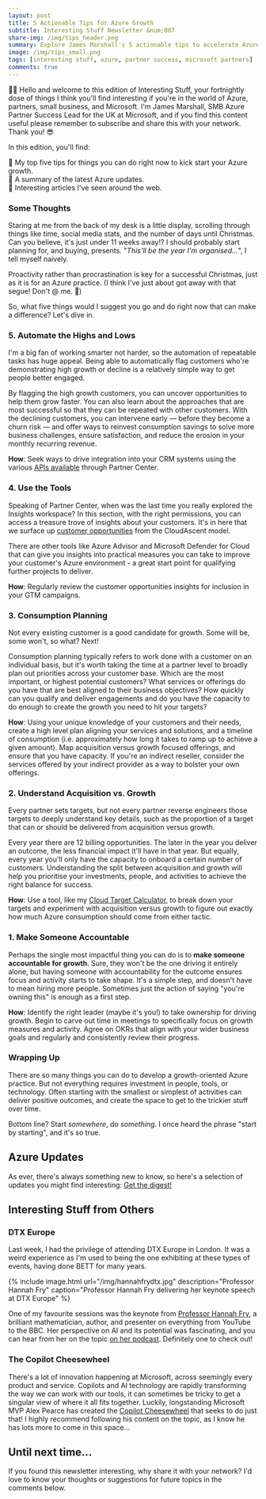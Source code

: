 ```yaml
---
layout: post
title: 5 Actionable Tips for Azure Growth
subtitle: Interesting Stuff Newsletter &num;007
share-img: /img/tips_header.png
summary: Explore James Marshall's 5 actionable tips to accelerate Azure growth, from smart automation and insightful tools, to effective planning and accountability."
image: /img/tips_small.png
tags: [interesting stuff, azure, partner success, microsoft partners]
comments: true
---
```


👋🏻 Hello and welcome to this edition of Interesting Stuff, your fortnightly dose of things I think you'll find interesting if you're in the world of Azure, partners, small business, and Microsoft. I'm James Marshall, SMB Azure Partner Success Lead for the UK at Microsoft, and if you find this content useful please remember to subscribe and share this with your network. Thank you! 😎

In this edition, you'll find:

💭 My top five tips for things you can do right now to kick start your Azure growth.<br>
📝 A summary of the latest Azure updates.<br>
📰 Interesting articles I've seen around the web.<br>

### Some Thoughts

Staring at me from the back of my desk is a little display, scrolling through things like time, social media stats, and the number of days until Christmas. Can you believe, it's just under 11 weeks away!? I should probably start planning for, and buying, presents. "_This'll be the year I'm organised..._", I tell myself naively.

Proactivity rather than procrastination is key for a successful Christmas, just as it is for an Azure practice. (I think I've just about got away with that segue! Don't @ me. 👀)

So, what five things would I suggest you go and do right now that can make a difference? Let's dive in.

### 5. Automate the Highs and Lows
I'm a big fan of working smarter not harder, so the automation of repeatable tasks has huge appeal. Being able to automatically flag customers who're demonstrating high growth or decline is a relatively simple way to get people better engaged.

By flagging the high growth customers, you can uncover opportunities to help them grow faster. You can also learn about the approaches that are most successful so that they can be repeated with other customers.
With the declining customers, you can intervene early — before they become a churn risk — and offer ways to reinvest consumption savings to solve more business challenges, ensure satisfaction, and reduce the erosion in your monthly recurring revenue.

**How**: Seek ways to drive integration into your CRM systems using the various [APIs available](https://learn.microsoft.com/en-us/partner-center/developer/partner-center-rest-resources) through Partner Center.

### 4. Use the Tools
Speaking of Partner Center, when was the last time you really explored the Insights workspace? In this section, with the right permissions, you can access a treasure trove of insights about your customers. It's in here that we surface up [customer opportunities](https://learn.microsoft.com/en-us/partner-center/insights-customer-opportunities) from the CloudAscent model.

There are other tools like Azure Advisor and Microsoft Defender for Cloud that can give you insights into practical measures you can take to improve your customer's Azure environment - a great start point for qualifying further projects to deliver.

**How**: Regularly review the customer opportunities insights for inclusion in your GTM campaigns.

### 3. Consumption Planning
Not every existing customer is a good candidate for growth. Some will be, some won't, so what? Next!

Consumption planning typically refers to work done with a customer on an individual basis, but it's worth taking the time at a partner level to broadly plan out priorities across your customer base. Which are the most important, or highest potential customers? What services or offerings do you have that are best aligned to their business objectives? How quickly can you qualify and deliver engagements and do you have the capacity to do enough to create the growth you need to hit your targets?

**How**: Using your unique knowledge of your customers and their needs, create a high level plan aligning your services and solutions, and a timeline of consumption (i.e. approximately how long it takes to ramp up to achieve a given amount). Map acquisition versus growth focused offerings, and ensure that you have capacity. If you're an indirect reseller, consider the services offered by your indirect provider as a way to bolster your own offerings.

### 2. Understand Acquisition vs. Growth
Every partner sets targets, but not every partner reverse engineers those targets to deeply understand key details, such as the proportion of a target that can or should be delivered from acquisition versus growth.

Every year there are 12 billing opportunities. The later in the year you deliver an outcome, the less financial impact it'll have in that year. But equally, every year you'll only have the capacity to onboard a certain number of customers. Understanding the split between acquisition and growth will help you prioritise your investments, people, and activities to achieve the right balance for success.

**How**: Use a tool, like my [Cloud Target Calculator](https://targetcalculator.cloud/), to break down your targets and experiment with acquisition versus growth to figure out exactly how much Azure consumption should come from either tactic.

### 1. Make Someone Accountable
Perhaps the single most impactful thing you can do is to **make someone accountable for growth**. Sure, they won't be the one driving it entirely alone, but having someone with accountability for the outcome ensures focus and activity starts to take shape. It's a simple step, and doesn't have to mean hiring more people. Sometimes just the action of saying "you're owning this" is enough as a first step.

**How**: Identify the right leader (maybe it's you!) to take ownership for driving growth. Begin to carve out time in meetings to specifically focus on growth measures and activity. Agree on OKRs that align with your wider business goals and regularly and consistently review their progress.

### Wrapping Up

There are so many things you can do to develop a growth-oriented Azure practice. But not everything requires investment in people, tools, or technology. Often starting with the smallest or simplest of activities can deliver positive outcomes, and create the space to get to the trickier stuff over time.

Bottom line? Start _somewhere_, do _something_. I once heard the phrase "start by starting", and it's so true.

## Azure Updates

As ever, there's always something new to know, so here's a selection of updates you might find interesting: [Get the digest!](https://www.linkedin.com/smart-links/AQHIoms9ri61_Q)

## Interesting Stuff from Others

### DTX Europe
Last week, I had the privilege of attending DTX Europe in London. It was a weird experience as I'm used to being the one exhibiting at these types of events, having done BETT for many years.

{% include image.html url="/img/hannahfrydtx.jpg" description="Professor Hannah Fry" caption="Professor Hannah Fry delivering her keynote speech at DTX Europe" %}

One of my favourite sessions was the keynote from [Professor Hannah Fry](https://hannahfry.co.uk/), a brilliant mathematician, author, and presenter on everything from YouTube to the BBC. Her perspective on AI and its potential was fascinating, and you can hear from her on the topic [on her podcast](https://www.bbc.co.uk/sounds/brand/m001qw8x). Definitely one to check out!

### The Copilot Cheesewheel

There's a lot of innovation happening at Microsoft, across seemingly every product and service. Copilots and AI technology are rapidly transforming the way we can work with our tools, it can sometimes be tricky to get a singular view of where it all fits together. Luckily, longstanding Microsoft MVP Alex Pearce has created the [Copilot Cheesewheel](https://www.linkedin.com/pulse/introducing-copilot-cheesewheel-alex-pearce) that seeks to do just that! I highly recommend following his content on the topic, as I know he has lots more to come in this space...

## Until next time...

If you found this newsletter interesting, why share it with your network? I'd love to know your thoughts or suggestions for future topics in the comments below.